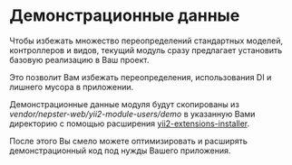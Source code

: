 # Демонстрационные данные

Чтобы избежать множество переопределений стандартных моделей, контроллеров и видов, текущий модуль сразу предлагает установить базовую реализацию в Ваш проект. 

Это позволит Вам избежать переопределения, использования DI и лишнего мусора в приложении. 

Демонстрационные данные модуля будут скопированы из *vendor/nepster-web/yii2-module-users/demo* в указанную Вами директорию с помощью расширения [yii2-extensions-installer](https://github.com/nepster-web/yii2-extensions-installer).

После этого Вы смело можете оптимизировать и расширять демонстрационный код под нужды Вашего приложения.